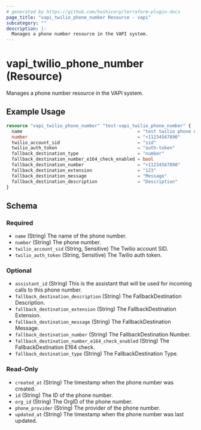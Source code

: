 ```yaml
---
# generated by https://github.com/hashicorp/terraform-plugin-docs
page_title: "vapi_twilio_phone_number Resource - vapi"
subcategory: ""
description: |-
  Manages a phone number resource in the VAPI system.
---
```


# vapi_twilio_phone_number (Resource)

Manages a phone number resource in the VAPI system.

## Example Usage

```terraform
resource "vapi_twilio_phone_number" "test-vapi_twilio_phone_number" {
  name                                           = "test twilio phone number"
  number                                         = "+11234567890"
  twilio_account_sid                             = "sid"
  twilio_auth_token                              = "auth-token"
  fallback_destination_type                      = "number"
  fallback_destination_number_e164_check_enabled = bool
  fallback_destination_number                    = "+11234567890"
  fallback_destination_extension                 = "123"
  fallback_destination_message                   = "Message"
  fallback_destination_description               = "Description"
}
```

<!-- schema generated by tfplugindocs -->
## Schema

### Required

- `name` (String) The name of the phone number.
- `number` (String) The phone number.
- `twilio_account_sid` (String, Sensitive) The Twilio account SID.
- `twilio_auth_token` (String, Sensitive) The Twilio auth token.

### Optional

- `assistant_id` (String) This is the assistant that will be used for incoming calls to this phone number.
- `fallback_destination_description` (String) The FallbackDestination Description.
- `fallback_destination_extension` (String) The FallbackDestination Extension.
- `fallback_destination_message` (String) The FallbackDestination Message.
- `fallback_destination_number` (String) The FallbackDestination Number.
- `fallback_destination_number_e164_check_enabled` (String) The FallbackDestination E164 check.
- `fallback_destination_type` (String) The FallbackDestination Type.

### Read-Only

- `created_at` (String) The timestamp when the phone number was created.
- `id` (String) The ID of the phone number.
- `org_id` (String) The OrgID of the phone number.
- `phone_provider` (String) The provider of the phone number.
- `updated_at` (String) The timestamp when the phone number was last updated.
